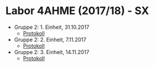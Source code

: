 # Labor 4AHME (2017/18) - SX

* Gruppe 2: 1. Einheit, 31.10.2017
  * [Protokoll](https://github.com/HTLMechatronics/m14-la1-sx/blob/moemim14/moemim14/Protokoll_31.10.2017.md)
* Gruppe 2: 2. Einheit, 7.11.2017  
  * [Protokoll](https://github.com/HTLMechatronics/m14-la1-sx/blob/moemim14/moemim14/Protokoll2_7.11.2017.md)
* Gruppe 2: 3. Einheit, 14.11.2017
  * [Protokoll](https://github.com/HTLMechatronics/m14-la1-sx/blob/moemim14/moemim14/Protokoll_14.11.2017.md#3-protokoll---14112017)

